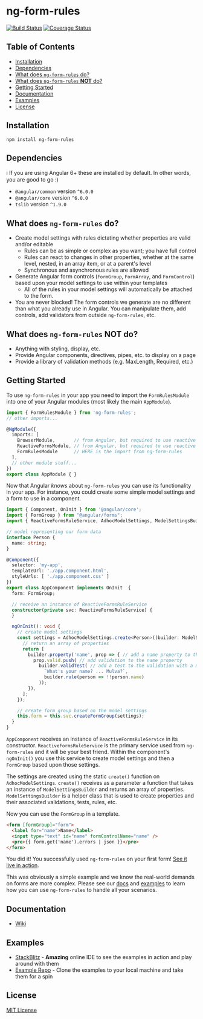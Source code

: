 # ng-form-rules

[![Build Status](https://travis-ci.org/cknightdevelopment/ng-form-rules.svg?branch=master)](https://travis-ci.org/cknightdevelopment/ng-form-rules) 
[![Coverage Status](https://coveralls.io/repos/github/cknightdevelopment/ng-form-rules/badge.svg)](https://coveralls.io/github/cknightdevelopment/ng-form-rules)

## Table of Contents

* [Installation](#installation)
* [Dependencies](#deps)
* [What does `ng-form-rules` do?](#do)
* [What does `ng-form-rules` **NOT** do?](#not-do)
* [Getting Started](#getting-started)
* [Documentation](#docs)
* [Examples](#examples)
* [License](#license)

## <a id="installation"></a> Installation

`npm install ng-form-rules`

## <a id="deps"></a> Dependencies

:information_source: If you are using Angular 6+ these are installed by default. In other words, you are good to go :)

* `@angular/common` version `^6.0.0`
* `@angular/core` version `^6.0.0`
* `tslib` version `^1.9.0`

## <a id="do"></a> What does `ng-form-rules` do?

* Create model settings with rules dictating whether properties are valid and/or editable
    * Rules can be as simple or complex as you want; you have full control
    * Rules can react to changes in other properties, whether at the same level, nested, in an array item, or at a parent's level
    * Synchronous and asynchronous rules are allowed
* Generate Angular form controls (`FormGroup`, `FormArray`, and `FormControl`) based upon your model settings to use within your templates
    * All of the rules in your model settings will automatically be attached to the form.
* You are never blocked! The form controls we generate are no different than what you already use in Angular. You can manipulate them, add controls, add validators from outside `ng-form-rules`, etc.

## <a id="not-do"></a> What does `ng-form-rules` **NOT** do?

* Anything with styling, display, etc.
* Provide Angular components, directives, pipes, etc. to display on a page
* Provide a library of validation methods (e.g. MaxLength, Required, etc.)

## <a id="getting-started"></a> Getting Started

To use `ng-form-rules` in your app you need to import the `FormRulesModule` into one of your Angular modules (most likely the main `AppModule`).

```typescript
import { FormRulesModule } from 'ng-form-rules';
// other imports...

@NgModule({
  imports: [
    BrowserModule,       // from Angular, but required to use reactive forms
    ReactiveFormsModule, // from Angular, but required to use reactive forms
    FormRulesModule      // HERE is the import from ng-form-rules
  ],
  // other module stuff...
})
export class AppModule { }
```

Now that Angular _knows_ about `ng-form-rules` you can use its functionality in your app. For instance, you could create some simple model settings and a form to use in a component.

```typescript
import { Component, OnInit } from '@angular/core';
import { FormGroup } from "@angular/forms";
import { ReactiveFormsRuleService, AdhocModelSettings, ModelSettingsBuilder } from 'ng-form-rules';

// model representing our form data
interface Person {
  name: string;
}

@Component({
  selector: 'my-app',
  templateUrl: './app.component.html',
  styleUrls: [ './app.component.css' ]
})
export class AppComponent implements OnInit  {
  form: FormGroup;

  // receive an instance of ReactiveFormsRuleService
  constructor(private svc: ReactiveFormsRuleService) {
  }

  ngOnInit(): void {
    // create model settings
    const settings = AdhocModelSettings.create<Person>((builder: ModelSettingsBuilder) => {
      // return an array of properties
      return [
        builder.property('name', prop => { // add a name property to the settings
          prop.valid.push( // add validation to the name property
            builder.validTest( // add a test to the validation with a message and rule
              `What's your name? ... Mulva?`,
              builder.rule(person => !!person.name)
            ));
        }),
      ];
    });

    // create form group based on the model settings
    this.form = this.svc.createFormGroup(settings);
  }
}

```

`AppComponent` receives an instance of `ReactiveFormsRuleService` in its constructor. `ReactiveFormsRuleService` is the primary service used from `ng-form-rules` and it will be your best friend. Within the component's `ngOnInit()` you use this service to create model settings and then a `FormGroup` based upon those settings.

The settings are created using the static `create()` function on `AdhocModelSettings`. `create()` receives as a parameter a function that takes an instance of `ModelSettingsBuilder` and returns an array of properties. `ModelSettingsBuilder` is a helper class that is used to create properties and their associated validations, tests, rules, etc.

Now you can use the `FormGroup` in a template.

```html
<form [formGroup]="form">
  <label for="name">Name</label>
  <input type="text" id="name" formControlName="name" />
  <pre>{{ form.get('name').errors | json }}</pre>
</form>
```

You did it! You successfully used `ng-form-rules` on your first form! [See it live in action][link-getting-started].

This was obviously a simple example and we know the real-world demands on forms are more complex. Please see our [docs](#docs) and [examples](#examples) to learn how you can use `ng-form-rules` to handle all your scenarios.

## <a id="docs"></a> Documentation

* [Wiki][link-wiki]

## <a id="examples"></a> Examples

* [StackBlitz][link-stackblitz] - **Amazing** online IDE to see the examples in action and play around with them
* [Example Repo][link-examples-repo] - Clone the examples to your local machine and take them for a spin

## <a id="license"></a> License

[MIT License][link-mit-license]

<!-- ### Form Rule Thoughts 

A couple things matter to me concerning form rules:

1. Is the data **valid**?
2. Is the data **editable**?
3. Is the data **visible**?

In order to answer these questions I need a few pieces of functionality:

1. Checks
2. Conditions
3. Messaging

Form data objects come in many varieties:

- Simple type 
```
"Joe"
```
- Flat object 
```
{ name: "Joe", age: 30 }
```
- Nested objects 
```
{ 
  name: "Joe", 
  age: 30, 
  car: { 
    make: "Subaru", 
    year: 2015, 
    dealership: { 
      name: "Super Subaru" 
    } 
  } 
}
```
- Arrays 
```
[
  { name: "Joe" }, 
  { name: "Mike" }, 
  { name: "Sarah" }
]
```

In order to run apply form rules properly I need to be provided the correct data **context**. Does the nested child property need to know about a property on the parent? Do we need to be able to reach into an array? -->


<!-- LINK REFERENCES GO HERE -->
[link-wiki]: https://github.com/cknightdevelopment/ng-form-rules/wiki
[link-stackblitz]: https://stackblitz.com/github/cknightdevelopment/ng-form-rules-examples
[link-examples-repo]: https://github.com/cknightdevelopment/ng-form-rules-examples
[link-getting-started]: https://stackblitz.com/edit/ngfr-getting-started?embed=1&file=src/app/app.component.ts
[link-mit-license]: https://github.com/cknightdevelopment/ng-form-rules/blob/master/LICENSE
